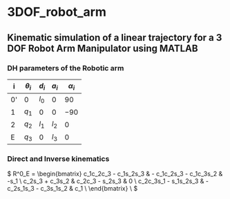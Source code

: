 # 3DOF_robot_arm

## Kinematic simulation of a linear trajectory for a 3 DOF Robot Arm Manipulator using MATLAB

### DH parameters of the Robotic arm
i  | $θ_i$  | $d_i$ 	 | $a_i$	| $α_i$ 
---  | ---  | ---      | ---         | ---  
0' | $0$    | $l_0$   	 | $0$    	| $90$   
1  | $q_1$    | $0$ 		 | $0$  	| $-90$    
2  | $q_2$    | $l_1$ 	| $l_2$   	| $0$     
E  | $q_3$  | $0$   	| $l_3$	| $0$   


### Direct and Inverse kinematics

$ R^0_E =  	\begin{bmatrix}   c_1c_2c_3 - c_1s_2s_3 & - c_1c_2s_3 - c_1c_3s_2 & -s_1 \\
                                                        	c_2s_3 + c_3s_2 &   c_2c_3 - s_2s_3 &  0 \\
                                                        	c_2c_3s_1 - s_1s_2s_3 & - c_2s_1s_3 - c_3s_1s_2 &  c_1 \\ \end{bmatrix} \\ $
